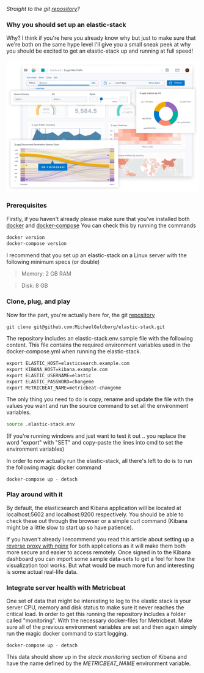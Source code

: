 *Straight to the git [repository](https://github.com/MichaelGuldborg/elastic-stack)?*

### Why you should set up an elastic-stack
Why? I think if you're here you already know why but just to make sure that we're both on the same hype level I'll give you a small sneak peek at why you should be excited to get an elastic-stack up and running at full speed!

<p align="center">
 <img src="https://raw.githubusercontent.com/MichaelGuldborg/elastic-stack/master/screenshots/kibana.png" width="600" />
</p>

### Prerequisites
Firstly, if you haven't already please make sure that you've installed both [docker](https://docs.docker.com/engine/install/ubuntu/) and [docker-compose](https://docs.docker.com/compose/install/)
You can check this by running the commands
```bash
docker version
docker-compose version
```
I recommend that you set up an elastic-stack on a Linux server with the following minimum specs (or double)

> Memory: 2 GB RAM

> Disk: 8 GB

### Clone, plug, and play
Now for the part, you're actually here for, the git [repository](https://github.com/MichaelGuldborg/elastic-stack)
```
git clone git@github.com:MichaelGuldborg/elastic-stack.git
```
The repository includes an elastic-stack.env.sample file with the following content. This file contains the required environment variables used in the docker-compose.yml when running the elastic-stack.
```
export ELASTIC_HOST=elasticsearch.example.com
export KIBANA_HOST=kibana.example.com
export ELASTIC_USERNAME=elastic
export ELASTIC_PASSWORD=changeme
export METRICBEAT_NAME=metricbeat-changeme
```

The only thing you need to do is copy, rename and update the file with the values you want and run the source command to set all the environment variables.
```bash
source .elastic-stack.env
```
(If you're running windows and just want to test it out .. you replace the word "export" with "SET" and copy-paste the lines into cmd to set the environment variables)

In order to now actually run the elastic-stack, all there's left to do is to run the following magic docker command
```
docker-compose up - detach
```

### Play around with it
By default, the elasticsearch and Kibana application will be located at localhost:5602 and localhost:9200 respectively. You should be able to check these out through the browser or a simple curl command (Kibana might be a little slow to start up so have patience).

If you haven't already I recommend you read this article about setting up a [reverse proxy with nginx](/#) for both applications as it will make them both more secure and easier to access remotely.
Once signed in to the Kibana dashboard you can import some sample data-sets to get a feel for how the visualization tool works. But what would be much more fun and interesting is some actual real-life data.

### Integrate server health with Metricbeat
One set of data that might be interesting to log to the elastic stack is your server CPU, memory and disk status to make sure it never reaches the critical load. In order to get this running the repository includes a folder called "monitoring". With the necessary docker-files for Metricbeat. Make sure all of the previous environment variables are set and then again simply run the magic docker command to start logging.
```
docker-compose up - detach
```
This data should show up in the *stack monitoring* section of Kibana and have the name defined by the *METRICBEAT_NAME* environment variable.